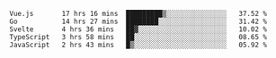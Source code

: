 <!--START_SECTION:waka-->
```text
Vue.js       17 hrs 16 mins  █████████▒░░░░░░░░░░░░░░░   37.52 % 
Go           14 hrs 27 mins  ████████░░░░░░░░░░░░░░░░░   31.42 % 
Svelte       4 hrs 36 mins   ██▓░░░░░░░░░░░░░░░░░░░░░░   10.02 % 
TypeScript   3 hrs 58 mins   ██░░░░░░░░░░░░░░░░░░░░░░░   08.65 % 
JavaScript   2 hrs 43 mins   █▒░░░░░░░░░░░░░░░░░░░░░░░   05.92 % 
```
<!--END_SECTION:waka-->
